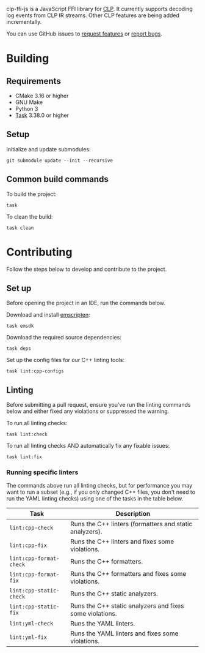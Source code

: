 clp-ffi-js is a JavaScript FFI library for [CLP]. It currently supports decoding log events from CLP
IR streams. Other CLP features are being added incrementally.

You can use GitHub issues to [request features][feature-req] or [report bugs][bug-report].

# Building

## Requirements
* CMake 3.16 or higher
* GNU Make
* Python 3
* [Task] 3.38.0 or higher

## Setup
Initialize and update submodules:
```shell
git submodule update --init --recursive
```

## Common build commands
To build the project:
```shell
task
```

To clean the build:
```shell
task clean
```

# Contributing 
Follow the steps below to develop and contribute to the project.

## Set up
Before opening the project in an IDE, run the commands below.

Download and install [emscripten]:
```shell
task emsdk
```

Download the required source dependencies:
```shell
task deps
```

Set up the config files for our C++ linting tools:
```shell
task lint:cpp-configs
```

## Linting
Before submitting a pull request, ensure you’ve run the linting commands below and either fixed any
violations or suppressed the warning.

To run all linting checks:
```shell
task lint:check
```

To run all linting checks AND automatically fix any fixable issues:
```shell
task lint:fix
```

### Running specific linters
The commands above run all linting checks, but for performance you may want to run a subset (e.g.,
if you only changed C++ files, you don't need to run the YAML linting checks) using one of the tasks
in the table below.

| Task                    | Description                                              |
|-------------------------|----------------------------------------------------------|
| `lint:cpp-check`        | Runs the C++ linters (formatters and static analyzers).  |
| `lint:cpp-fix`          | Runs the C++ linters and fixes some violations.          |
| `lint:cpp-format-check` | Runs the C++ formatters.                                 |
| `lint:cpp-format-fix`   | Runs the C++ formatters and fixes some violations.       |
| `lint:cpp-static-check` | Runs the C++ static analyzers.                           |
| `lint:cpp-static-fix`   | Runs the C++ static analyzers and fixes some violations. |
| `lint:yml-check`        | Runs the YAML linters.                                   |
| `lint:yml-fix`          | Runs the YAML linters and fixes some violations.         |

[bug-report]: https://github.com/y-scope/clp-ffi-js/issues/new?labels=bug&template=bug-report.yml
[CLP]: https://github.com/y-scope/clp
[emscripten]: https://emscripten.org
[feature-req]: https://github.com/y-scope/clp-ffi-js/issues/new?labels=enhancement&template=feature-request.yml
[Task]: https://taskfile.dev
